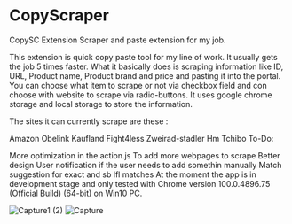 # CopyScraper
 
CopySC Extension
Scraper and paste extension for my job.

This extension is quick copy paste tool for my line of work. It usually gets the job 5 times faster. What it basically does is scraping information like ID, URL, Product name, Product brand and price and pasting it into the portal. You can choose what item to scrape or not via checkbox field and con choose with website to scrape via radio-buttons. It uses google chrome storage and local storage to store the information.

The sites it can currently scrape are these :

Amazon
Obelink
Kaufland
Fight4less
Zweirad-stadler
Hm
Tchibo
To-Do:

More optimization in the action.js
To add more webpages to scrape
Better design
User notification if the user needs to add somethin manually
Match suggestion for exact and sb lfl matches
At the moment the app is in development stage and only tested with Chrome version 100.0.4896.75 (Official Build) (64-bit) on Win10 PC.

![Capture1 (2)](https://github.com/nikthe883/CopyScraper/assets/82037390/59f0275f-ccdb-4615-b488-60485ccb61e2)
![Capture](https://github.com/nikthe883/CopyScraper/assets/82037390/532f087c-fb1a-4bca-8295-319a10ef1fd5)

